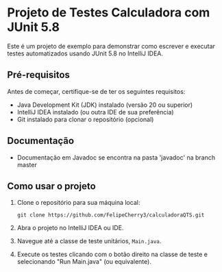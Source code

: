 # Projeto de Testes Calculadora com JUnit 5.8

Este é um projeto de exemplo para demonstrar como escrever e executar testes automatizados usando JUnit 5.8 no IntelliJ IDEA.

## Pré-requisitos

Antes de começar, certifique-se de ter os seguintes requisitos:

- Java Development Kit (JDK) instalado (versão 20 ou superior)
- IntelliJ IDEA instalado (ou outra IDE de sua preferência)
- Git instalado para clonar o repositório (opcional)

## Documentação
- Documentação em Javadoc se encontra na pasta 'javadoc' na branch master

## Como usar o projeto

1. Clone o repositório para sua máquina local:

    ```
    git clone https://github.com/FelipeCherry3/calculadoraQTS.git
    ```

2. Abra o projeto no IntelliJ IDEA ou IDE.

3. Navegue até a classe de teste unitários, `Main.java`.

4. Execute os testes clicando com o botão direito na classe de teste e selecionando "Run Main.java" (ou equivalente).
